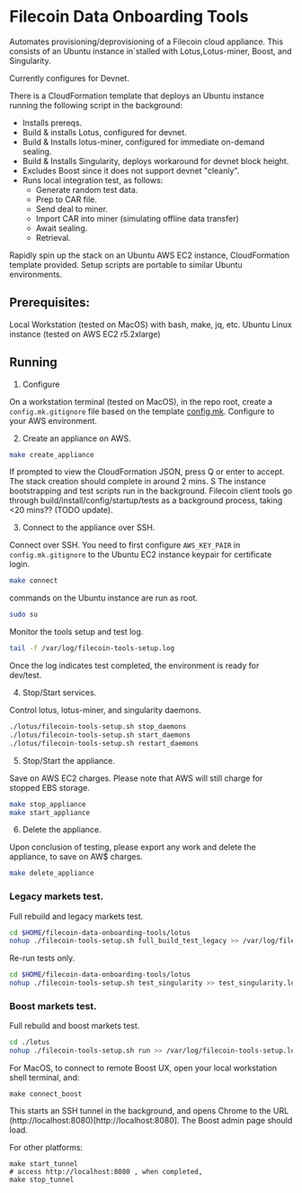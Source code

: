 # Filecoin Data Onboarding Tools

Automates provisioning/deprovisioning of a Filecoin cloud appliance. This consists of an Ubuntu instance in`stalled with Lotus,Lotus-miner, Boost, and Singularity.

Currently configures for Devnet.

There is a CloudFormation template that deploys an Ubuntu instance running the following script in the background:
* Installs prereqs.
* Build & installs Lotus, configured for devnet.
* Build & Installs lotus-miner, configured for immediate on-demand sealing.
* Build & Installs Singularity, deploys workaround for devnet block height.
* Excludes Boost since it does not support devnet "cleanly".
* Runs local integration test, as follows:
    * Generate random test data.
    * Prep to CAR file.
    * Send deal to miner.
    * Import CAR into miner (simulating offline data transfer)
    * Await sealing.
    * Retrieval.

Rapidly spin up the stack on an Ubuntu AWS EC2 instance, CloudFormation template provided. Setup scripts are portable to similar Ubuntu environments.

## Prerequisites:

Local Workstation (tested on MacOS) with bash, make, jq, etc.
Ubuntu Linux instance (tested on AWS EC2 r5.2xlarge)


## Running

1. Configure

On a workstation terminal (tested on MacOS), in the repo root, create a ```config.mk.gitignore``` file based on the template [config.mk](config.mk). Configure to your AWS environment.

2. Create an appliance on AWS.

```bash
make create_appliance
```
If prompted to view the CloudFormation JSON, press Q or enter to accept.
The stack creation should complete in around 2 mins. S
The instance bootstrapping and test scripts run in the background. Filecoin client tools go through build/install/config/startup/tests as a background process, taking <20 mins?? (TODO update).

3. Connect to the appliance over SSH.

Connect over SSH. You need to first configure ```AWS_KEY_PAIR``` in ```config.mk.gitignore``` to the Ubuntu EC2 instance keypair for certificate login.
```bash
make connect
```
commands on the Ubuntu instance are run as root.
```bash
sudo su
```

Monitor the tools setup and test log.
```bash
tail -f /var/log/filecoin-tools-setup.log
```
Once the log indicates test completed, the environment is ready for dev/test.

4. Stop/Start services.

Control lotus, lotus-miner, and singularity daemons.
```bash
./lotus/filecoin-tools-setup.sh stop_daemons
./lotus/filecoin-tools-setup.sh start_daemons
./lotus/filecoin-tools-setup.sh restart_daemons
```

5. Stop/Start the appliance.

Save on AWS EC2 charges. Please note that AWS will still charge for stopped EBS storage.
```bash
make stop_appliance
make start_appliance
```

6. Delete the appliance.

Upon conclusion of testing, please export any work and delete the appliance, to save on AW$ charges.
```bash
make delete_appliance
```

### Legacy markets test.

Full rebuild and legacy markets test.
```bash
cd $HOME/filecoin-data-onboarding-tools/lotus
nohup ./filecoin-tools-setup.sh full_build_test_legacy >> /var/log/filecoin-tools-setup.log 2>&1 &
```

Re-run tests only.
```bash
cd $HOME/filecoin-data-onboarding-tools/lotus
nohup ./filecoin-tools-setup.sh test_singularity >> test_singularity.log 2>&1 &

```

### Boost markets test.

Full rebuild and boost markets test.
```bash
cd ./lotus
nohup ./filecoin-tools-setup.sh run >> /var/log/filecoin-tools-setup.log 2>&1 &
```

For MacOS, to connect to remote Boost UX, open your local workstation shell terminal, and:
```
make connect_boost
```
This starts an SSH tunnel in the background, and opens Chrome to the URL (http://localhost:8080)[http://localhost:8080]. The Boost admin page should load.

For other platforms:
```
make start_tunnel
# access http://localhost:8080 , when completed, 
make stop_tunnel
```



